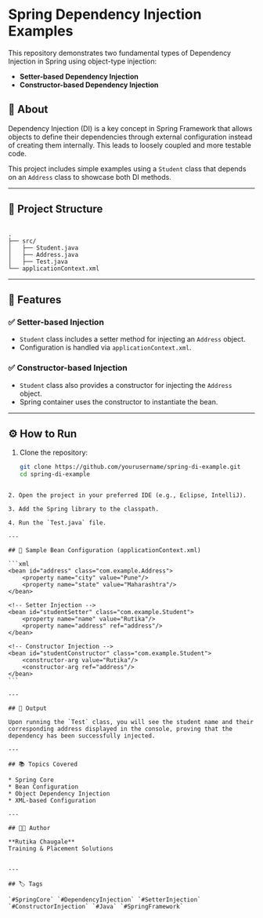 
# Spring Dependency Injection Examples

This repository demonstrates two fundamental types of Dependency Injection in Spring using object-type injection:

- **Setter-based Dependency Injection**
- **Constructor-based Dependency Injection**

## 📘 About

Dependency Injection (DI) is a key concept in Spring Framework that allows objects to define their dependencies through external configuration instead of creating them internally. This leads to loosely coupled and more testable code.

This project includes simple examples using a `Student` class that depends on an `Address` class to showcase both DI methods.

---

## 🧱 Project Structure

```

.
├── src/
│   ├── Student.java
│   ├── Address.java
│   ├── Test.java
└── applicationContext.xml

````

---

## 📌 Features

### ✅ Setter-based Injection
- `Student` class includes a setter method for injecting an `Address` object.
- Configuration is handled via `applicationContext.xml`.

### ✅ Constructor-based Injection
- `Student` class also provides a constructor for injecting the `Address` object.
- Spring container uses the constructor to instantiate the bean.

---

## ⚙ How to Run

1. Clone the repository:
   ```bash
   git clone https://github.com/yourusername/spring-di-example.git
   cd spring-di-example
````

2. Open the project in your preferred IDE (e.g., Eclipse, IntelliJ).

3. Add the Spring library to the classpath.

4. Run the `Test.java` file.

---

## 📄 Sample Bean Configuration (applicationContext.xml)

```xml
<bean id="address" class="com.example.Address">
    <property name="city" value="Pune"/>
    <property name="state" value="Maharashtra"/>
</bean>

<!-- Setter Injection -->
<bean id="studentSetter" class="com.example.Student">
    <property name="name" value="Rutika"/>
    <property name="address" ref="address"/>
</bean>

<!-- Constructor Injection -->
<bean id="studentConstructor" class="com.example.Student">
    <constructor-arg value="Rutika"/>
    <constructor-arg ref="address"/>
</bean>
```

---

## 🎯 Output

Upon running the `Test` class, you will see the student name and their corresponding address displayed in the console, proving that the dependency has been successfully injected.

---

## 📚 Topics Covered

* Spring Core
* Bean Configuration
* Object Dependency Injection
* XML-based Configuration

---

## 👩‍💻 Author

**Rutika Chaugale**
Training & Placement Solutions


---

## 🏷️ Tags

`#SpringCore` `#DependencyInjection` `#SetterInjection` `#ConstructorInjection` `#Java` `#SpringFramework`
